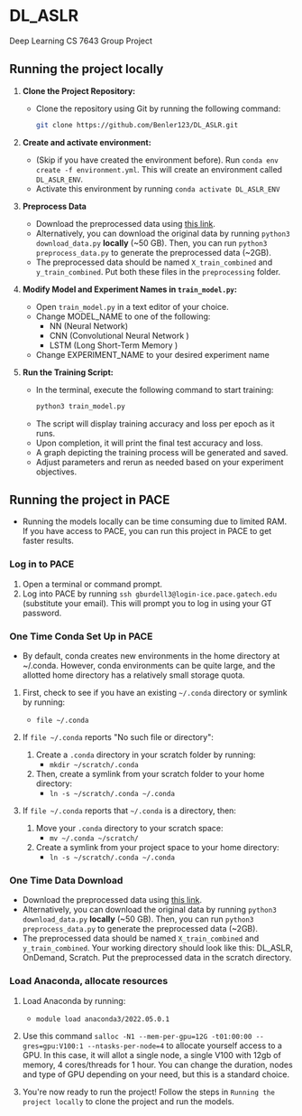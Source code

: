# DL_ASLR
Deep Learning CS 7643 Group Project

## Running the project locally

1. **Clone the Project Repository:**
   - Clone the repository using Git by running the following command:
     ```bash
     git clone https://github.com/Benler123/DL_ASLR.git
     ```
2. **Create and activate environment:**
    - (Skip if you have created the environment before). Run `conda env create -f environment.yml`. This will create an environment called `DL_ASLR_ENV`. 
    - Activate this environment by running `conda activate DL_ASLR_ENV`

3. **Preprocess Data**
    - Download the preprocessed data using [this link](https://www.dropbox.com/scl/fo/1tkb34i2xyjyl0xkdfmbj/ABjD3H-uKgYVivLEv8dMvjw?rlkey=t13vd2v643wjv8fy0vu0p6xo8&dl=0). 
    - Alternatively, you can download the original data  by running `python3 download_data.py` **locally** (~50 GB). Then, you can run `python3 preprocess_data.py` to generate the preprocessed data (~2GB). 
    - The preprocessed data should be named `X_train_combined` and `y_train_combined`. Put both these files in the `preprocessing` folder. 

3. **Modify Model and Experiment Names in `train_model.py`:**
   - Open `train_model.py` in a text editor of your choice.
   - Change MODEL_NAME to one of the following:
     - NN (Neural Network)
     - CNN (Convolutional Neural Network )
     - LSTM (Long Short-Term Memory )
   - Change EXPERIMENT_NAME to your desired experiment name

4. **Run the Training Script:**
   - In the terminal, execute the following command to start training:
     ```bash
     python3 train_model.py
     ```
   - The script will display training accuracy and loss per epoch as it runs.
   - Upon completion, it will print the final test accuracy and loss.
   - A graph depicting the training process will be generated and saved.
   - Adjust parameters and rerun as needed based on your experiment objectives.

## Running the project in PACE 
- Running the models locally can be time consuming due to limited RAM. If you have access to PACE, you can run this project in PACE to get faster results. 

### Log in to PACE

1. Open a terminal or command prompt.  
2. Log into PACE by running `ssh gburdell3@login-ice.pace.gatech.edu` (substitute your email). This will prompt you to log in using your GT password.

### One Time Conda Set Up in PACE 

- By default, conda creates new environments in the home directory at ~/.conda. However, conda environments can be quite large, and the allotted home directory has a relatively small storage quota.
  
1. First, check to see if you have an existing `~/.conda` directory or symlink by running:
    - `file ~/.conda`
2. If `file ~/.conda` reports "No such file or directory":
    1. Create a `.conda` directory in your scratch folder by running:
        - `mkdir ~/scratch/.conda`
    2. Then, create a symlink from your scratch folder to your home directory:
        - `ln -s ~/scratch/.conda ~/.conda`

3. If `file ~/.conda` reports that `~/.conda` is a directory, then:
    1. Move your `.conda` directory to your scratch space:
        - `mv ~/.conda ~/scratch/`
    2. Create a symlink from your project space to your home directory:
        - `ln -s ~/scratch/.conda ~/.conda`

### One Time Data Download

- Download the preprocessed data using [this link](https://www.dropbox.com/scl/fo/1tkb34i2xyjyl0xkdfmbj/ABjD3H-uKgYVivLEv8dMvjw?rlkey=t13vd2v643wjv8fy0vu0p6xo8&dl=0). 
- Alternatively, you can download the original data  by running `python3 download_data.py` **locally** (~50 GB). Then, you can run `python3 preprocess_data.py` to generate the preprocessed data (~2GB). 
- The preprocessed data should be named `X_train_combined` and `y_train_combined`. Your working directory should look like this: DL_ASLR, OnDemand, Scratch. Put the preprocessed data in the scratch directory. 

### Load Anaconda, allocate resources 

1. Load Anaconda by running:
    - `module load anaconda3/2022.05.0.1`

2. Use this command `salloc -N1 --mem-per-gpu=12G -t01:00:00 --gres=gpu:V100:1 --ntasks-per-node=4` to allocate yourself access to a GPU. In this case, it will allot a single node, a single V100 with 12gb of memory, 4 cores/threads for 1 hour. You can change the duration, nodes and type of GPU depending on your need, but this is a standard choice. 

3. You're now ready to run the project! Follow the steps in `Running the project locally` to clone the project and run the models. 

